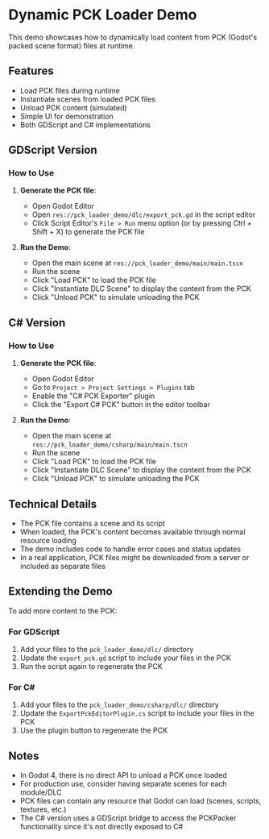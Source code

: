 # Dynamic PCK Loader Demo

This demo showcases how to dynamically load content from PCK (Godot's packed scene format) files at runtime.

## Features

- Load PCK files during runtime
- Instantiate scenes from loaded PCK files
- Unload PCK content (simulated)
- Simple UI for demonstration
- Both GDScript and C# implementations

## GDScript Version

### How to Use

1. **Generate the PCK file**:
   - Open Godot Editor
   - Open `res://pck_loader_demo/dlc/export_pck.gd` in the script editor
   - Click Script Editor's `File > Run` menu option (or by pressing Ctrl + Shift + X) to generate the PCK file

2. **Run the Demo**:
   - Open the main scene at `res://pck_loader_demo/main/main.tscn`
   - Run the scene
   - Click "Load PCK" to load the PCK file
   - Click "Instantiate DLC Scene" to display the content from the PCK
   - Click "Unload PCK" to simulate unloading the PCK

## C# Version

### How to Use

1. **Generate the PCK file**:
   - Open Godot Editor
   - Go to `Project > Project Settings > Plugins` tab
   - Enable the "C# PCK Exporter" plugin
   - Click the "Export C# PCK" button in the editor toolbar

2. **Run the Demo**:
   - Open the main scene at `res://pck_loader_demo/csharp/main/main.tscn`
   - Run the scene
   - Click "Load PCK" to load the PCK file
   - Click "Instantiate DLC Scene" to display the content from the PCK
   - Click "Unload PCK" to simulate unloading the PCK

## Technical Details

- The PCK file contains a scene and its script
- When loaded, the PCK's content becomes available through normal resource loading
- The demo includes code to handle error cases and status updates
- In a real application, PCK files might be downloaded from a server or included as separate files

## Extending the Demo

To add more content to the PCK:

### For GDScript
1. Add your files to the `pck_loader_demo/dlc/` directory
2. Update the `export_pck.gd` script to include your files in the PCK
3. Run the script again to regenerate the PCK

### For C#
1. Add your files to the `pck_loader_demo/csharp/dlc/` directory
2. Update the `ExportPckEditorPlugin.cs` script to include your files in the PCK
3. Use the plugin button to regenerate the PCK

## Notes

- In Godot 4, there is no direct API to unload a PCK once loaded
- For production use, consider having separate scenes for each module/DLC
- PCK files can contain any resource that Godot can load (scenes, scripts, textures, etc.)
- The C# version uses a GDScript bridge to access the PCKPacker functionality since it's not directly exposed to C# 
